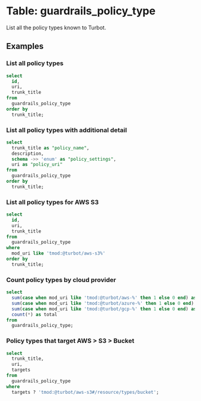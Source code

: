 # Table: guardrails_policy_type

List all the policy types known to Turbot.

## Examples

### List all policy types

```sql
select
  id,
  uri,
  trunk_title
from
  guardrails_policy_type
order by
  trunk_title;
```

### List all policy types with additional detail

```sql
select
  trunk_title as "policy_name",
  description,
  schema ->> 'enum' as "policy_settings",
  uri as "policy_uri"
from
  guardrails_policy_type
order by
  trunk_title;
```

### List all policy types for AWS S3

```sql
select
  id,
  uri,
  trunk_title
from
  guardrails_policy_type
where
  mod_uri like 'tmod:@turbot/aws-s3%'
order by
  trunk_title;
```

### Count policy types by cloud provider

```sql
select
  sum(case when mod_uri like 'tmod:@turbot/aws-%' then 1 else 0 end) as aws,
  sum(case when mod_uri like 'tmod:@turbot/azure-%' then 1 else 0 end) as azure,
  sum(case when mod_uri like 'tmod:@turbot/gcp-%' then 1 else 0 end) as gcp,
  count(*) as total
from
  guardrails_policy_type;
```

### Policy types that target AWS > S3 > Bucket

```sql
select
  trunk_title,
  uri,
  targets
from
  guardrails_policy_type
where
  targets ? 'tmod:@turbot/aws-s3#/resource/types/bucket';
```
